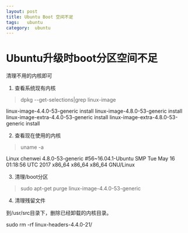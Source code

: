 ```yaml
---
layout: post
title: Ubuntu Boot 空间不足
tags:   ubuntu
category:  ubuntu
---
```



#  Ubuntu升级时boot分区空间不足

清理不用的内核即可


1. 查看系统现有内核

>dpkg --get-selections|grep linux-image

linux-image-4.4.0-53-generic      install
linux-image-4.8.0-53-generic      install
linux-image-extra-4.4.0-53-generic    install
linux-image-extra-4.8.0-53-generic    install


2. 查看现在使用的内核

>uname -a

Linux chenwei 4.8.0-53-generic #56~16.04.1-Ubuntu SMP Tue May 16 01:18:56 UTC 2017 x86_64 x86_64 x86_64 GNU/Linux


3. 清理/boot分区

>sudo apt-get purge linux-image-4.4.0-53-generic

4. 清理残留文件

到/usr/src目录下，删除已经卸载的内核目录。

sudo rm -rf  linux-headers-4.4.0-21/


